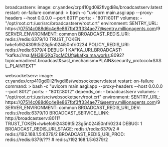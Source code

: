   broadcastserv:
    image: cr.yandex/crp410gd0ii2flvgdi8s/broadcastserv:latest
    restart: on-failure
    command: >
      bash -c "uvicorn main.asgi:app --proxy-headers --host 0.0.0.0 --port 8011"
    ports:
      - "8011:8011"
    volumes:
      - "/opt/root.crt:/usr/src/broadcastserv/root.crt"
    environment:
        SENTRY_URL: https://07514c088d6c4e8e867fbf3ff334ae77@sentry.millionagents.com/9
        SERVER_ENVIRONMENT: common
        BROADCAST_REDIS_URI: redis://redis:6379/10
        TRUST_TOKEN: lwkefo9i24309t5i23g5n024i50nfri0234
        POLICY_REDIS_URI: redis://redis:6379/4
        DEBUG: 1
        KAFKA_URI_BROADCAST: "kafka://ma:MH38iGXq7pcMCUf@kafka.ma.works:8092?topic=madirect.broadcast&sasl_mechanism=PLAIN&security_protocol=SASL_PLAINTEXT"

  websocketserv:
    image: cr.yandex/crp410gd0ii2flvgdi8s/websocketserv:latest
    restart: on-failure
    command: >
      bash -c "uvicorn main.asgi:app --proxy-headers --host 0.0.0.0 --port 8012"
    ports:
      - "8012:8012"
    depends_on:
        - broadcastserv
    volumes:
      - "/opt/root.crt:/usr/src/websocketserv/root.crt"
    environment:
        SENTRY_URL: https://07514c088d6c4e8e867fbf3ff334ae77@sentry.millionagents.com/9
        SERVER_ENVIRONMENT: common
        BROADCAST_REDIS_URI_DEV: redis://redis:6379/10
        BROADCAST_SERVICE_LINK: http://broadcastserv:8011?TRUST_TOKEN=lwkefo9i24309t5i23g5n024i50nfri0234
        DEBUG: 1
        BROADCAST_REDIS_URI_STAGE: redis://redis:6379/2 # redis://192.168.1.5:6379/2
        BROADCAST_REDIS_URI_PROD: redis://redis:6379/??? # redis://192.168.1.5:6379/2


